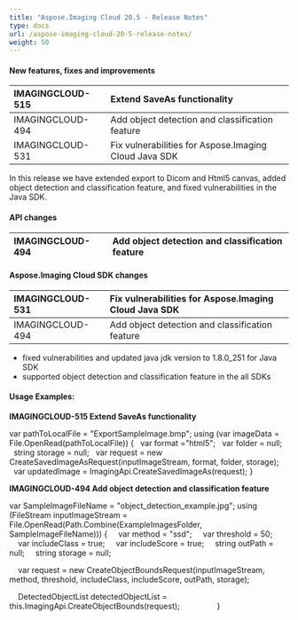 ```yaml
---
title: "Aspose.Imaging Cloud 20.5 - Release Notes"
type: docs
url: /aspose-imaging-cloud-20-5-release-notes/
weight: 50
---
```


#### **New features, fixes and improvements**

|IMAGINGCLOUD-515|Extend SaveAs functionality|
| :- | :- |
|IMAGINGCLOUD-494|Add object detection and classification feature|
|IMAGINGCLOUD-531|Fix vulnerabilities for Aspose.Imaging Cloud Java SDK|
In this release we have extended export to Dicom and Html5 canvas, added object detection and classification feature, and fixed vulnerabilities in the Java SDK.
#### **API changes**

|IMAGINGCLOUD-494|Add object detection and classification feature|
| :- | :- |
#### **Aspose.Imaging Cloud SDK changes**

|IMAGINGCLOUD-531|Fix vulnerabilities for Aspose.Imaging Cloud Java SDK|
| :- | :- |
|IMAGINGCLOUD-494|Add object detection and classification feature|
- fixed vulnerabilities and updated java jdk version to 1.8.0_251 for Java SDK
- supported object detection and classification feature in the all SDKs
#### **Usage Examples:**
**IMAGINGCLOUD-515 Extend SaveAs functionality**

var pathToLocalFile = "ExportSampleImage.bmp";
using (var imageData = File.OpenRead(pathToLocalFile))
{
  var format ="html5";
  var folder = null; 
  string storage = null; 
  var request = new CreateSavedImageAsRequest(inputImageStream, format, folder, storage);
  var updatedImage = ImagingApi.CreateSavedImageAs(request);
}

**IMAGINGCLOUD-494 Add object detection and classification feature**

var SampleImageFileName = "object_detection_example.jpg";
using (FileStream inputImageStream = File.OpenRead(Path.Combine(ExampleImagesFolder, SampleImageFileName)))
{
    var method = "ssd";
    var threshold = 50;
    var includeClass = true;
    var includeScore = true;
    string outPath = null;
    string storage = null; 

    var request = new CreateObjectBoundsRequest(inputImageStream, method, threshold, includeClass, includeScore, outPath, storage);

    DetectedObjectList detectedObjectList = this.ImagingApi.CreateObjectBounds(request);                
}
